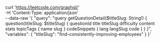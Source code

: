 curl 'https://leetcode.com/graphql/' \
  -H 'Content-Type: application/json' \
  --data-raw '{
    "query": "query getQuestionDetail($titleSlug: String!) { question(titleSlug: $titleSlug) { questionId title titleSlug difficulty content stats topicTags { name slug } codeSnippets { lang langSlug code } } }",
    "variables": {
      "titleSlug": "find-consistently-improving-employees"
    }
  }'